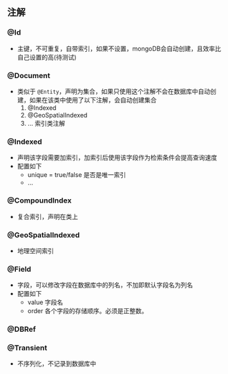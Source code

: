 ## 注解

### @Id
- 主键，不可重复，自带索引，如果不设置，mongoDB会自动创建，且效率比自己设置的高(待测试)

### @Document
- 类似于 `@Entity`，声明为集合，如果只使用这个注解不会在数据库中自动创建，如果在该类中使用了以下注解，会自动创建集合
    1. @Indexed
    2. @GeoSpatialIndexed
    3. ... 索引类注解

### @Indexed
- 声明该字段需要加索引，加索引后使用该字段作为检索条件会提高查询速度
- 配置如下
    - unique = true/false 是否是唯一索引
    - ...

### @CompoundIndex
- 复合索引，声明在类上

### @GeoSpatialIndexed
- 地理空间索引

### @Field
- 字段，可以修改字段在数据库中的列名，不加即默认字段名为列名
- 配置如下
    - value 字段名
    - order 各个字段的存储顺序。必须是正整数。

### @DBRef

### @Transient
- 不序列化，不记录到数据库中